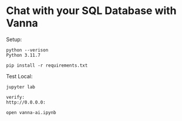# Chat with your SQL Database with Vanna 

Setup:

```
python --verison
Python 3.11.7
```

```
pip install -r requirements.txt
```

Test Local:

```
jupyter lab

verify:
http://0.0.0.0:
```

```
open vanna-ai.ipynb 
```